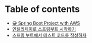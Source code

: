 # Table of contents

* [😀 Spring Boot Project with AWS](README.md)
* [인텔리제이로 스프링부트 시작하기](undefined.md)
* [스프링 부트에서 테스트 코드를 작성하자](undefined-1.md)
